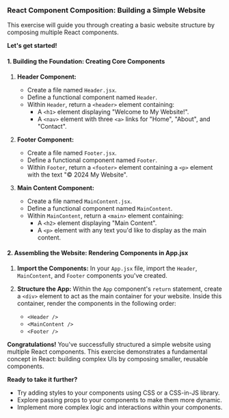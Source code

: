 ### React Component Composition: Building a Simple Website

This exercise will guide you through creating a basic website structure by composing multiple React components. 

**Let's get started!**

#### 1. Building the Foundation: Creating Core Components

1.  **Header Component:**
    *   Create a file named `Header.jsx`.
    *   Define a functional component named `Header`.
    *   Within `Header`, return a `<header>` element containing:
        *   A `<h1>` element displaying "Welcome to My Website!".
        *   A `<nav>` element with three `<a>` links for "Home", "About", and "Contact".

2.  **Footer Component:**
    *   Create a file named `Footer.jsx`.
    *   Define a functional component named `Footer`.
    *   Within `Footer`, return a `<footer>` element containing a `<p>` element with the text "© 2024 My Website".

3.  **Main Content Component:**
    *   Create a file named `MainContent.jsx`.
    *   Define a functional component named `MainContent`.
    *   Within `MainContent`, return a `<main>` element containing:
        *   A `<h2>` element displaying "Main Content".
        *   A `<p>` element with any text you'd like to display as the main content.

#### 2. Assembling the Website: Rendering Components in App.jsx

1.  **Import the Components:** In your `App.jsx` file, import the `Header`, `MainContent`, and `Footer` components you've created.

2.  **Structure the App:** Within the `App` component's `return` statement, create a `<div>` element to act as the main container for your website. Inside this container, render the components in the following order:
    *   `<Header />` 
    *   `<MainContent />`
    *   `<Footer />`

**Congratulations!** You've successfully structured a simple website using multiple React components. This exercise demonstrates a fundamental concept in React: building complex UIs by composing smaller, reusable components.

**Ready to take it further?** 

*   Try adding styles to your components using CSS or a CSS-in-JS library.
*   Explore passing props to your components to make them more dynamic.
*   Implement more complex logic and interactions within your components.